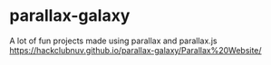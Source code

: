 # parallax-galaxy
A lot of fun projects made using parallax and parallax.js
https://hackclubnuv.github.io/parallax-galaxy/Parallax%20Website/

